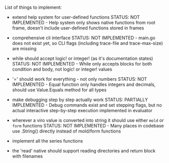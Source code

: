 List of things to implement:

- extend help system for user-defined functions
  STATUS: NOT IMPLEMENTED - Help system only shows native functions from root frame, doesn't include user-defined functions stored in frames

- comprehensive cli interface
  STATUS: NOT IMPLEMENTED - main.go does not exist yet, so CLI flags (including trace-file and trace-max-size) are missing

- while should accept logic! or integer! (as it's documentation states)
  STATUS: NOT IMPLEMENTED - While only accepts blocks for both condition and body, not logic! or integer! values

- '=' should work for everything - not only numbers
  STATUS: NOT IMPLEMENTED - Equal function only handles integers and decimals, should use Value.Equals method for all types

- make debugging step by step actually work
  STATUS: PARTIALLY IMPLEMENTED - Debug commands exist and set stepping flags, but no actual interactive step-by-step execution implemented in evaluator

- wherever a viro value is converted into string it should use either `mold` or `form` functions
  STATUS: NOT IMPLEMENTED - Many places in codebase use .String() directly instead of mold/form functions

- implement all the series functions

- the 'read' native should support reading directories and return block with filenames
